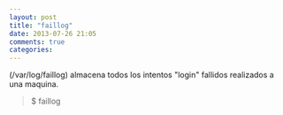 ```yaml
---
layout: post
title: "faillog"
date: 2013-07-26 21:05
comments: true
categories: 
---
```

(/var/log/faillog) almacena todos los intentos "login" fallidos realizados a una maquina.

>$ faillog

